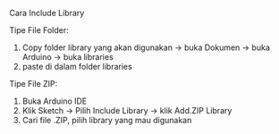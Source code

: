 Cara Include Library

Tipe File Folder:
1. Copy folder library yang akan digunakan -> buka Dokumen -> buka Arduino -> buka libraries
2. paste di dalam folder libraries

Tipe File ZIP:
1. Buka Arduino IDE
2. Klik Sketch -> Pilih Include Library -> klik Add.ZIP Library
3. Cari file .ZIP, pilih library yang mau digunakan
